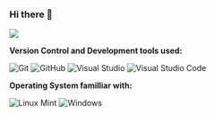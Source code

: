 ### Hi there 👋

![](https://komarev.com/ghpvc/?username=AleksandarTulic&color=blue&style=for-the-badge)

**Version Control and Development tools used:**
<p>
  <img alt="Git" src="https://img.shields.io/badge/Git-F05032?logo=git&logoColor=white&style=flat" />
  <img alt="GitHub" src="https://img.shields.io/badge/GitHub-181717?logo=github&logoColor=white&style=flat" />
  <img alt="Visual Studio" src="https://img.shields.io/badge/Visual Studio-5C2D91?logo=visual+studio&logoColor=white&style=flat" />
  <img alt="Visual Studio Code" src="https://img.shields.io/badge/Visual Studio Code-007ACC?logo=visual+studio+code&logoColor=white&style=flat" />
</p>

**Operating System familliar with:**
<p>
  <img alt="Linux Mint" src="https://img.shields.io/badge/Linux%20Mint-87CF3E?style=flat&logo=Linux%20Mint&logoColor=white" />
  <img alt="Windows" src="https://img.shields.io/badge/Windows-0078D6?logo=windows&logoColor=white&style=flat" />
</p>
<!--
**AleksandarTulic/AleksandarTulic** is a ✨ _special_ ✨ repository because its `README.md` (this file) appears on your GitHub profile.

Here are some ideas to get you started:

- 🔭 I’m currently working on ...
- 🌱 I’m currently learning ...
- 👯 I’m looking to collaborate on ...
- 🤔 I’m looking for help with ...
- 💬 Ask me about ...
- 📫 How to reach me: ...
- 😄 Pronouns: ...
- ⚡ Fun fact: ...
-->
